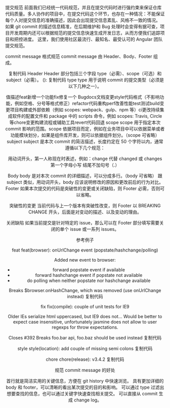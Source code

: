 提交规范
前面我们已经统一代码规范，并且在提交代码时进行强约束来保证仓库代码质量。多人协作的项目中，在提交代码这个环节，也存在一种情况：不能保证每个人对提交信息的准确描述，因此会出现提交信息紊乱、风格不一致的情况。
如果 git commit 的描述信息精准，在后期维护和 Bug 处理时会变得有据可查，项目开发周期内还可以根据规范的提交信息快速生成开发日志，从而方便我们追踪项目和把控进度。
这里，我们使用社区最流行、最知名、最受认可的 Angular 团队提交规范。

commit message 格式规范
commit message 由 Header、Body、Footer 组成。
<Header>

<Body>

<Footer>
复制代码
Header
Header 部分包括三个字段 type（必需）、scope（可选）和 subject（必需）。
<type>(<scope>): <subject>
复制代码
type
type 用于说明 commit 的提交类型（必须是以下几种之一）。





















































值描述feat新增一个功能fix修复一个 Bugdocs文档变更style代码格式（不影响功能，例如空格、分号等格式修正）refactor代码重构perf改善性能test测试build变更项目构建或外部依赖（例如 scopes: webpack、gulp、npm 等）ci更改持续集成软件的配置文件和 package 中的 scripts 命令，例如 scopes: Travis, Circle 等chore变更构建流程或辅助工具revert代码回退
scope
scope 用于指定本次 commit 影响的范围。scope 依据项目而定，例如在业务项目中可以依据菜单或者功能模块划分，如果是组件库开发，则可以依据组件划分。（scope 可省略）
subject
subject 是本次 commit 的简洁描述，长度约定在 50 个字符以内，通常遵循以下几个规范：

用动词开头，第一人称现在时表述，例如：change 代替 changed 或 changes
第一个字母小写
结尾不加句号（.）

Body
body 是对本次 commit 的详细描述，可以分成多行。（body 可省略）
跟 subject 类似，用动词开头，body 应该说明修改的原因和更改前后的行为对比。
Footer
如果本次提交的代码是突破性的变更或关闭缺陷，则 Footer 必需，否则可以省略。


突破性的变更
当前代码与上一个版本有突破性改变，则 Footer 以 BREAKING CHANGE 开头，后面是对变动的描述、以及变动的理由。


关闭缺陷
如果当前提交是针对特定的 issue，那么可以在 Footer 部分填写需要关闭的单个 issue 或一系列 issues。


参考例子


feat
feat(browser): onUrlChange event (popstate/hashchange/polling)

Added new event to browser:
- forward popstate event if available
- forward hashchange event if popstate not available
- do polling when neither popstate nor hashchange available

Breaks $browser.onHashChange, which was removed (use onUrlChange instead)
复制代码


fix
fix(compile): couple of unit tests for IE9

Older IEs serialize html uppercased, but IE9 does not...
Would be better to expect case insensitive, unfortunately jasmine does
not allow to user regexps for throw expectations.

Closes #392
Breaks foo.bar api, foo.baz should be used instead
复制代码


style
style(location): add couple of missing semi colons
复制代码


chore
chore(release): v3.4.2
复制代码


规范 commit message 的好处

首行就是简洁实用的关键信息，方便在 git history 中快速浏览。
具有更加详细的 body 和 footer，可以清晰的看出某次提交的目的和影响。
可以通过 type 过滤出想要查找的信息，也可以通过关键字快速查找相关提交。
可以直接从 commit 生成 change log。
